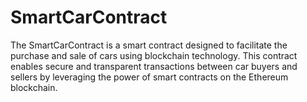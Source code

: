 # SmartCarContract
The SmartCarContract is a smart contract designed to facilitate the purchase and sale of cars using blockchain technology. This contract enables secure and transparent transactions between car buyers and sellers by leveraging the power of smart contracts on the Ethereum blockchain.
